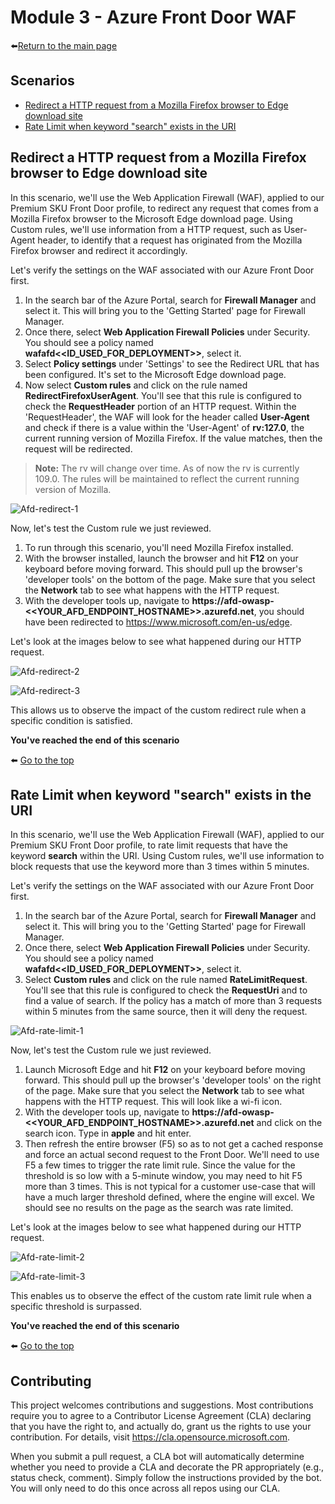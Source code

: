 # Module 3 - Azure Front Door WAF

⬅️[Return to the main page](https://github.com/Azure/Azure-Network-Security/blob/master/Azure%20Network%20Security%20-%20Workshop/README.md)

## Scenarios
- [Redirect a HTTP request from a Mozilla Firefox browser to Edge download site](#redirect-a-http-request-from-a-mozilla-firefox-browser-to-edge-download-site)
- [Rate Limit when keyword "search" exists in the URI](#rate-limit-when-keyword-search-exists-in-the-uri)

## Redirect a HTTP request from a Mozilla Firefox browser to Edge download site

In this scenario, we'll use the Web Application Firewall (WAF), applied to our Premium SKU Front Door profile, to redirect any request that comes from a Mozilla Firefox browser to the Microsoft Edge download page. Using Custom rules, we'll use information from a HTTP request, such as User-Agent header, to identify that a request has originated from the Mozilla Firefox browser and redirect it accordingly.

Let's verify the settings on the WAF associated with our Azure Front Door first.
1. In the search bar of the Azure Portal, search for **Firewall Manager** and select it. This will bring you to the 'Getting Started' page for Firewall Manager.
2. Once there, select **Web Application Firewall Policies** under Security. You should see a policy named **wafafd<<ID_USED_FOR_DEPLOYMENT>>**, select it.
3. Select **Policy settings** under 'Settings' to see the Redirect URL that has been configured. It's set to the Microsoft Edge download page.
4. Now select **Custom rules** and click on the rule named **RedirectFirefoxUserAgent**. You'll see that this rule is configured to check the **RequestHeader** portion of an HTTP request. Within the 'RequestHeader', the WAF will look for the header called **User-Agent** and check if there is a value within the 'User-Agent' of **rv:127.0**, the current running version of Mozilla Firefox. If the value matches, then the request will be redirected.

> **Note:** The rv will change over time. As of now the rv is currently 109.0. The rules will be maintained to reflect the current running version of Mozilla.

![Afd-redirect-1](https://github.com/Azure/Azure-Network-Security/blob/master/Azure%20Network%20Security%20-%20Workshop/Images/afd-redirect-1.png)

Now, let's test the Custom rule we just reviewed.
1. To run through this scenario, you'll need Mozilla Firefox installed.
2. With the browser installed, launch the browser and hit **F12** on your keyboard before moving forward. This should pull up the browser's 'developer tools' on the bottom of the page. Make sure that you select the **Network** tab to see what happens with the HTTP request.
3. With the developer tools up, navigate to **https://afd-owasp-<<YOUR_AFD_ENDPOINT_HOSTNAME>>.azurefd.net**, you should have been redirected to https://www.microsoft.com/en-us/edge. 

Let's look at the images below to see what happened during our HTTP request.

![Afd-redirect-2](https://github.com/Azure/Azure-Network-Security/blob/master/Azure%20Network%20Security%20-%20Workshop/Images/afd-redirect-2.png)

![Afd-redirect-3](https://github.com/Azure/Azure-Network-Security/blob/master/Azure%20Network%20Security%20-%20Workshop/Images/afd-redirect-3.png)

This allows us to observe the impact of the custom redirect rule when a specific condition is satisfied.

**You've reached the end of this scenario**

⬅️ [Go to the top](#scenarios)

## Rate Limit when keyword "search" exists in the URI

In this scenario, we'll use the Web Application Firewall (WAF), applied to our Premium SKU Front Door profile, to rate limit requests that have the keyword **search** within the URI. Using Custom rules, we'll use information to block requests that use the keyword more than 3 times within 5 minutes.

Let's verify the settings on the WAF associated with our Azure Front Door first.
1. In the search bar of the Azure Portal, search for **Firewall Manager** and select it. This will bring you to the 'Getting Started' page for Firewall Manager.
2. Once there, select **Web Application Firewall Policies** under Security. You should see a policy named **wafafd<<ID_USED_FOR_DEPLOYMENT>>**, select it.
3. Select **Custom rules** and click on the rule named **RateLimitRequest**. You'll see that this rule is configured to check the **RequestUri** and to find a value of search. If the policy has a match of more than 3 requests within 5 minutes from the same source, then it will deny the request.

![Afd-rate-limit-1](https://github.com/Azure/Azure-Network-Security/blob/master/Azure%20Network%20Security%20-%20Workshop/Images/afd-rate-limit-1.png)

Now, let's test the Custom rule we just reviewed.
1. Launch Microsoft Edge and hit **F12** on your keyboard before moving forward. This should pull up the browser's 'developer tools' on the right of the page. Make sure that you select the **Network** tab to see what happens with the HTTP request. This will look like a wi-fi icon.
2. With the developer tools up, navigate to **https://afd-owasp-<<YOUR_AFD_ENDPOINT_HOSTNAME>>.azurefd.net** and click on the search icon. Type in ​​**​​​​​apple** and hit enter.
3. Then refresh the entire browser (F5) so as to not get a cached response and force an actual second request to the Front Door. We'll need to use F5 a few times to trigger the rate limit rule. Since the value for the threshold is so low with a 5-minute window, you may need to hit F5 more than 3 times. This is not typical for a customer use-case that will have a much larger threshold defined, where the engine will excel. We should see no results on the page as the search was rate limited.

Let's look at the images below to see what happened during our HTTP request.

![Afd-rate-limit-2](https://github.com/Azure/Azure-Network-Security/blob/master/Azure%20Network%20Security%20-%20Workshop/Images/afd-rate-limit-2.png)

![Afd-rate-limit-3](https://github.com/Azure/Azure-Network-Security/blob/master/Azure%20Network%20Security%20-%20Workshop/Images/afd-rate-limit-3.png)

This enables us to observe the effect of the custom rate limit rule when a specific threshold is surpassed.

**You've reached the end of this scenario**

⬅️ [Go to the top](#scenarios)

## Contributing

This project welcomes contributions and suggestions.  Most contributions require you to agree to a Contributor License Agreement (CLA) declaring that you have the right to, and actually do, grant us the rights to use your contribution. For details, visit https://cla.opensource.microsoft.com.

When you submit a pull request, a CLA bot will automatically determine whether you need to provide a CLA and decorate the PR appropriately (e.g., status check, comment). Simply follow the instructions provided by the bot. You will only need to do this once across all repos using our CLA.

